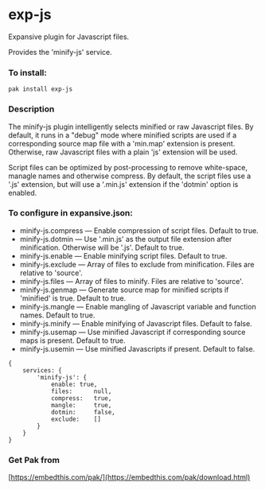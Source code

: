 exp-js
===

Expansive plugin for Javascript files.

Provides the 'minify-js' service.

### To install:

    pak install exp-js

### Description

The minify-js plugin intelligently selects minified or raw Javascript files. By default, it runs in a "debug"
mode where minified scripts are used if a corresponding source map file with a 'min.map' extension is present.
Otherwise, raw Javascript files with a plain 'js' extension will be used.

Script files can be optimized by post-processing to remove white-space, managle names and otherwise compress.
By default, the script files use a '.js' extension, but will use a '.min.js' extension if the 'dotmin' option is
enabled.

### To configure in expansive.json:

* minify-js.compress &mdash; Enable compression of script files. Default to true.
* minify-js.dotmin &mdash; Use '.min.js' as the output file extension after minification. Otherwise will be 
    '.js'.  Default to true.
* minify-js.enable &mdash; Enable minifying script files. Default to true.
* minify-js.exclude &mdash; Array of files to exclude from minification. Files are relative to 'source'.
* minify-js.files &mdash; Array of files to minify. Files are relative to 'source'.
* minify-js.genmap &mdash; Generate source map for minified scripts if 'minified' is true. Default to true.
* minify-js.mangle &mdash; Enable mangling of Javascript variable and function names. Default to true.
* minify-js.minify &mdash; Enable minifying of Javascript files. Default to false.
* minify-js.usemap &mdash; Use minified Javascript if corresponding source maps is present. Default to true.
* minify-js.usemin &mdash; Use minified Javascripts if present. Default to false.

```
{
    services: {
        'minify-js': {
            enable: true,
            files:      null,
            compress:   true,
            mangle:     true,
            dotmin:     false,
            exclude:    []
        }
    }
}
```

### Get Pak from

[https://embedthis.com/pak/](https://embedthis.com/pak/download.html)
